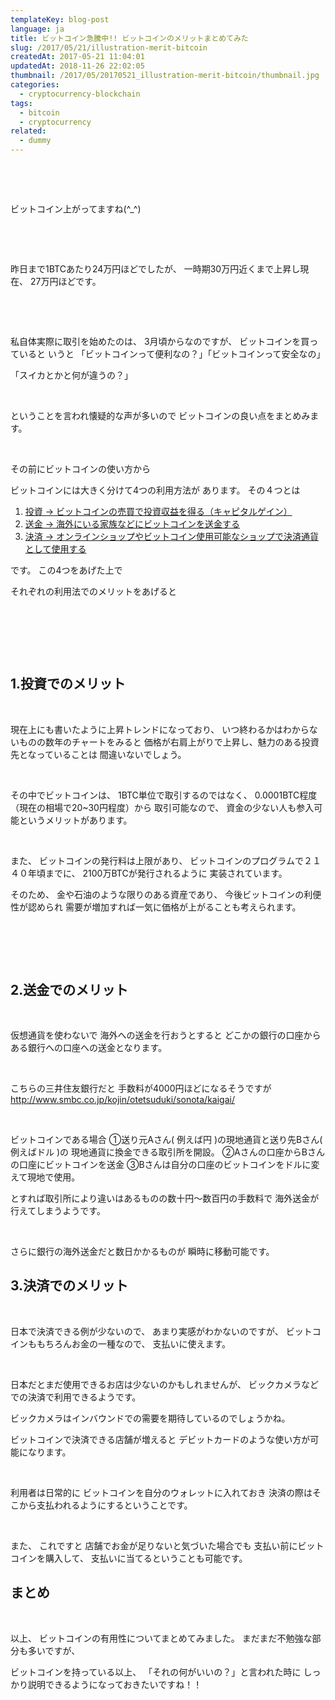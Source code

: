 ```yaml
---
templateKey: blog-post
language: ja
title: ビットコイン急騰中!! ビットコインのメリットまとめてみた
slug: /2017/05/21/illustration-merit-bitcoin
createdAt: 2017-05-21 11:04:01
updatedAt: 2018-11-26 22:02:05
thumbnail: /2017/05/20170521_illustration-merit-bitcoin/thumbnail.jpg
categories:
  - cryptocurrency-blockchain
tags:
  - bitcoin
  - cryptocurrency
related:
  - dummy
---
```


&nbsp;

&nbsp;

ビットコイン上がってますね(^_^)

&nbsp;

&nbsp;

昨日まで1BTCあたり24万円ほどでしたが、
一時期30万円近くまで上昇し現在、
27万円ほどです。

&nbsp;

&nbsp;

私自体実際に取引を始めたのは、
3月頃からなのですが、
ビットコインを買っていると
いうと
「ビットコインって便利なの？」「ビットコインって安全なの」

「スイカとかと何が違うの？」

&nbsp;

ということを言われ懐疑的な声が多いので
ビットコインの良い点をまとめみます。

&nbsp;

その前にビットコインの使い方から

ビットコインには大きく分けて4つの利用方法が
あります。
その４つとは
<ol>
 	<li><span style="text-decoration: underline;">投資 -> ビットコインの売買で投資収益を得る（キャピタルゲイン）</span></li>
 	<li><span style="text-decoration: underline;">送金 -> 海外にいる家族などにビットコインを送金する</span></li>
 	<li><span style="text-decoration: underline;">決済 -> オンラインショップやビットコイン使用可能なショップで決済通貨として使用する</span></li>
</ol>
です。
この4つをあげた上で

それぞれの利用法でのメリットをあげると

&nbsp;

&nbsp;

&nbsp;
<h2 class="chapter">1.投資でのメリット</h2>
&nbsp;

現在上にも書いたように上昇トレンドになっており、
いつ終わるかはわからないものの数年のチャートをみると
価格が右肩上がりで上昇し、魅力のある投資先となっていることは
間違いないでしょう。

&nbsp;

その中でビットコインは、
1BTC単位で取引するのではなく、
0.0001BTC程度（現在の相場で20~30円程度）から
取引可能なので、
資金の少ない人も参入可能というメリットがあります。

&nbsp;

また、
ビットコインの発行料は上限があり、
ビットコインのプログラムで２１４０年頃までに、
2100万BTCが発行されるように
実装されています。

そのため、
金や石油のような限りのある資産であり、
今後ビットコインの利便性が認められ
需要が増加すれば一気に価格が上がることも考えられます。
<h2></h2>
&nbsp;

&nbsp;
<h2 class="chapter">2.送金でのメリット</h2>
&nbsp;

仮想通貨を使わないで
海外への送金を行おうとすると
どこかの銀行の口座からある銀行への口座への送金となります。

&nbsp;

こちらの三井住友銀行だと
手数料が4000円ほどになるそうですが
<a href="http://www.smbc.co.jp/kojin/otetsuduki/sonota/kaigai/">http://www.smbc.co.jp/kojin/otetsuduki/sonota/kaigai/</a>

&nbsp;

ビットコインである場合
①送り元Aさん( 例えば円 )の現地通貨と送り先Bさん( 例えばドル )の
現地通貨に換金できる取引所を開設。
②Aさんの口座からBさんの口座にビットコインを送金
③Bさんは自分の口座のビットコインをドルに変えて現地で使用。

とすれば取引所により違いはあるものの数十円〜数百円の手数料で
海外送金が行えてしまうようです。

&nbsp;

さらに銀行の海外送金だと数日かかるものが
瞬時に移動可能です。
<h2 class="chapter">3.決済でのメリット</h2>
&nbsp;

日本で決済できる例が少ないので、
あまり実感がわかないのですが、
ビットコインももちろんお金の一種なので、
支払いに使えます。

&nbsp;

日本だとまだ使用できるお店は少ないのかもしれませんが、
ビックカメラなどでの決済で利用できるようです。

ビックカメラはインバウンドでの需要を期待しているのでしょうかね。

ビットコインで決済できる店舗が増えると
デビットカードのような使い方が可能になります。

&nbsp;

利用者は日常的に
ビットコインを自分のウォレットに入れておき
決済の際はそこから支払われるようにするということです。

&nbsp;

また、
これですと
店舗でお金が足りないと気づいた場合でも
支払い前にビットコインを購入して、
支払いに当てるということも可能です。
<h2 class="chapter">まとめ</h2>
&nbsp;

以上、
ビットコインの有用性についてまとめてみました。
まだまだ不勉強な部分も多いですが、

ビットコインを持っている以上、
「それの何がいいの？」と言われた時に
しっかり説明できるようになっておきたいですね！！
